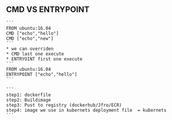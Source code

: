 ## CMD VS ENTRYPOINT
    ``` 
    FROM ubuntu:16.04
    CMD ["echo","hello"]
    CMD ["echo","new"]
    ```
    * we can overriden 
    * CMD last one execute
    * ENTRYOINT first one execute
    ```
    FROM ubuntu:16.04
    ENTRYPOINT ["echo","hello"]
    ```

    ```
    step1: dockerfile
    step2: Buildimage
    step3: Pust to registry (dockerhub/Jfro/ECR)
    step4: image we use in kubernets deployment file  = kubernets 
    ```